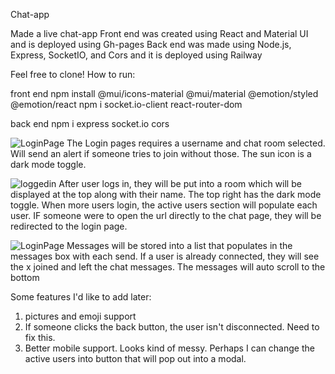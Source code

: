 Chat-app

Made a live chat-app
Front end was created using React and Material UI and is deployed using Gh-pages
Back end was made using Node.js, Express, SocketIO, and Cors and it is deployed using Railway

Feel free to clone! 
How to run: 

front end
npm install @mui/icons-material @mui/material @emotion/styled @emotion/react
npm i socket.io-client react-router-dom

back end
npm i express socket.io cors

![LoginPage](https://user-images.githubusercontent.com/103802577/236588673-c9019e2c-cc9b-496b-8daf-ae140a403b1e.png)
The Login pages requires a username and chat room selected. Will send an alert if someone tries to join without those.
The sun icon is a dark mode toggle.

![loggedin](https://user-images.githubusercontent.com/103802577/236588937-7ec6cd18-8810-4e09-9be9-17e9a3be7622.png)
After user logs in, they will be put into a room which will be displayed at the top along with their name. The top right has the dark mode toggle.
When more users login, the active users section will populate each user.
IF someone were to open the url directly to the chat page, they will be redirected to the login page.

![LoginPage](https://user-images.githubusercontent.com/103802577/236589016-b55b3590-373d-4319-872f-8c4f87b3ed00.png)
Messages will be stored into a list that populates in the messages box with each send. If a user is already connected, they will see 
the x joined and left the chat messages.
The messages will auto scroll to the bottom

Some features I'd like to add later:
1. pictures and emoji support
2. If someone clicks the back button, the user isn't disconnected. Need to fix this.
3. Better mobile support. Looks kind of messy. Perhaps I can change the active users into button that will pop out into a modal.
